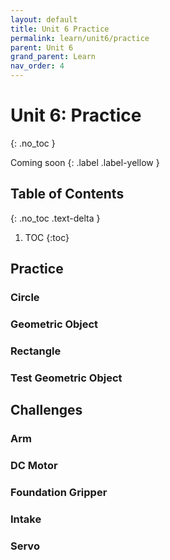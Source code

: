 ```yaml
---
layout: default
title: Unit 6 Practice
permalink: learn/unit6/practice
parent: Unit 6
grand_parent: Learn
nav_order: 4
---
```


<!-- prettier-ignore-start -->
# Unit 6: Practice
{: .no_toc }

Coming soon
{: .label .label-yellow }

## Table of Contents
{: .no_toc .text-delta }

1. TOC
{:toc}
<!-- prettier-ignore-end -->

## Practice

### Circle

### Geometric Object

### Rectangle

### Test Geometric Object

## Challenges

### Arm

### DC Motor

### Foundation Gripper

### Intake

### Servo
